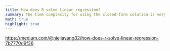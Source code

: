 ```yaml
---
title: How does R solve linear regression?
summary: The time complexity for using the closed-form solution is very high. In R, unlike other package that uses gradient descent, R borrows the powerful Frisch-Waugh-Lovell Theorem to reduce the computational cost.
math: true
highlight: true
---
```


https://medium.com/@niejiayang32/how-does-r-solve-linear-regression-7b7770d9f36
